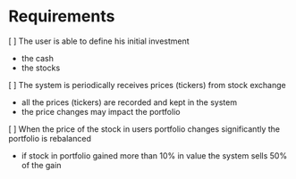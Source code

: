 # Requirements

[ ] The user is able to define his initial investment

- the cash
- the stocks

[ ] The system is periodically receives prices (tickers) from stock exchange

- all the prices (tickers) are recorded and kept in the system
- the price changes may impact the portfolio

[ ] When the price of the stock in users portfolio changes significantly the portfolio is rebalanced

- if stock in portfolio gained more than 10% in value the system sells 50% of the gain